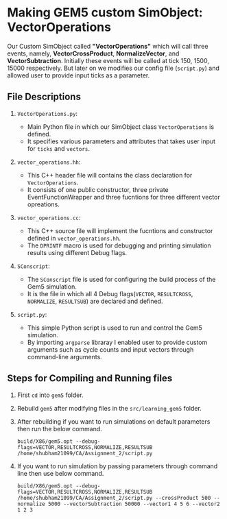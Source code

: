 # Making GEM5 custom SimObject: VectorOperations

Our Custom SimObject called __"VectorOperations"__ which will call three events, namely, __VectorCrossProduct__, __NormalizeVector__, and __VectorSubtraction__.
Initially these events will be called at tick 150, 1500, 15000 respectively. But later on we modifies our config file (`script.py`) and allowed user to provide input ticks as a parameter.

## File Descriptions

1. `VectorOperations.py`:
   - Main Python file in which our SimObject class `VectorOperations` is defined.
   - It specifies various parameters and attributes that takes user input for `ticks` and `vectors`.

2. `vector_operations.hh`:
   - This C++ header file will contains the class declaration for `VectorOperations`.
   - It consists of one public constructor, three private EventFunctionWrapper and three fucntions for three different vector opreations.

3. `vector_operations.cc`:
   - This C++ source file will implement the fucntions and constructor defined in `vector_operations.hh`.
   - The `DPRINTF` macro is used for debugging and printing simulation results using different Debug flags.

4. `SConscript`:
   - The `SConscript` file is used for configuring the build process of the Gem5 simulation.
   - It is the file in which all 4 Debug flags(`VECTOR`, `RESULTCROSS`, `NORMALIZE`, `RESULTSUB`) are declared and defined.

5. `script.py`:
   - This simple Python script is used to run and control the Gem5 simulation.
   - By importing `argparse` libraray I enabled user to provide custom arguments such as cycle counts and input vectors through command-line arguments. 

## Steps for Compiling and Running files

1. First `cd` into `gem5` folder.
2. Rebuild `gem5` after modifying files in the `src/learning_gem5` folder.
3. After rebuilding if you want to run simulations on default parameters then run the below command.

   ```shell
   build/X86/gem5.opt --debug-flags=VECTOR,RESULTCROSS,NORMALIZE,RESULTSUB /home/shubham21099/CA/Assignment_2/script.py
   ```
4. If you want to run simulation by passing parameters through command line then use below command.

   ```shell
   build/X86/gem5.opt --debug-flags=VECTOR,RESULTCROSS,NORMALIZE,RESULTSUB /home/shubham21099/CA/Assignment_2/script.py --crossProduct 500 --normalize 5000 --vectorSubtraction 50000 --vector1 4 5 6 --vector2 1 2 3
   ```

